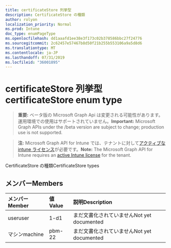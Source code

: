 ```yaml
---
title: certificateStore 列挙型
description: CertificateStore の種類
author: rolyon
localization_priority: Normal
ms.prod: Intune
doc_type: enumPageType
ms.openlocfilehash: dd1aaafd1ee38e3f173c02b378586bbc27f24776
ms.sourcegitcommit: 2c62457e57467b8d50f21b255b553106a9a5d8d6
ms.translationtype: MT
ms.contentlocale: ja-JP
ms.lasthandoff: 07/31/2019
ms.locfileid: "36001895"
---
```

# <a name="certificatestore-enum-type"></a><span data-ttu-id="b8005-103">certificateStore 列挙型</span><span class="sxs-lookup"><span data-stu-id="b8005-103">certificateStore enum type</span></span>

> <span data-ttu-id="b8005-104">**重要:** ベータ版の Microsoft Graph Api は変更される可能性があります。運用環境での使用はサポートされていません。</span><span class="sxs-lookup"><span data-stu-id="b8005-104">**Important:** Microsoft Graph APIs under the /beta version are subject to change; production use is not supported.</span></span>

> <span data-ttu-id="b8005-105">**注:** Microsoft Graph API for Intune では、テナントに対して[アクティブな intune ライセンス](https://go.microsoft.com/fwlink/?linkid=839381)が必要です。</span><span class="sxs-lookup"><span data-stu-id="b8005-105">**Note:** The Microsoft Graph API for Intune requires an [active Intune license](https://go.microsoft.com/fwlink/?linkid=839381) for the tenant.</span></span>

<span data-ttu-id="b8005-106">CertificateStore の種類</span><span class="sxs-lookup"><span data-stu-id="b8005-106">CertificateStore types</span></span>

## <a name="members"></a><span data-ttu-id="b8005-107">メンバー</span><span class="sxs-lookup"><span data-stu-id="b8005-107">Members</span></span>
|<span data-ttu-id="b8005-108">メンバー</span><span class="sxs-lookup"><span data-stu-id="b8005-108">Member</span></span>|<span data-ttu-id="b8005-109">値</span><span class="sxs-lookup"><span data-stu-id="b8005-109">Value</span></span>|<span data-ttu-id="b8005-110">説明</span><span class="sxs-lookup"><span data-stu-id="b8005-110">Description</span></span>|
|:---|:---|:---|
|<span data-ttu-id="b8005-111">user</span><span class="sxs-lookup"><span data-stu-id="b8005-111">user</span></span>|<span data-ttu-id="b8005-112">1-d</span><span class="sxs-lookup"><span data-stu-id="b8005-112">1</span></span>|<span data-ttu-id="b8005-113">まだ文書化されていません</span><span class="sxs-lookup"><span data-stu-id="b8005-113">Not yet documented</span></span>|
|<span data-ttu-id="b8005-114">マシン</span><span class="sxs-lookup"><span data-stu-id="b8005-114">machine</span></span>|<span data-ttu-id="b8005-115">pbm-2</span><span class="sxs-lookup"><span data-stu-id="b8005-115">2</span></span>|<span data-ttu-id="b8005-116">まだ文書化されていません</span><span class="sxs-lookup"><span data-stu-id="b8005-116">Not yet documented</span></span>|





